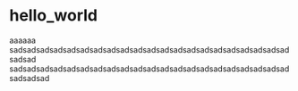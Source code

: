 # hello_world
aaaaaa
sadsadsadsadsadsadsadsadsadsadsadsadsadsadsadsadsadsadsadsadsadsadsad
sadsadsadsadsadsadsadsadsadsadsadsadsadsadsadsadsadsadsadsadsadsadsadsad
